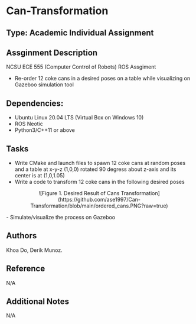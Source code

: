 # Can-Transformation

## Type: Academic Individual Assignment

## Assginment Description
NCSU ECE 555 (Computer Control of Robots) ROS Assgiment
  - Re-order 12 coke cans in a desired poses on a table while visualizing on Gazeboo simulation tool

## Dependencies:
  - Ubuntu Linux 20.04 LTS (Virtual Box on Windows 10)
  - ROS Neotic 
  - Python3/C++11 or above
  
## Tasks
  - Write CMake and launch files to spawn 12 coke cans at random poses and a table at x-y-z (1,0,0) rotated 90 degress about z-axis and its center is at (1,0,1.05)
  - Write a code to transform 12 coke cans in the following desired poses
<p align="center">
  ![Figure 1. Desired Result of Cans Transformation](https://github.com/ase1997/Can-Transformation/blob/main/ordered_cans.PNG?raw=true)
</p>
  - Simulate/visualize the process on Gazeboo



## Authors
Khoa Do, Derik Munoz.

## Reference
N/A

## Additional Notes
N/A
